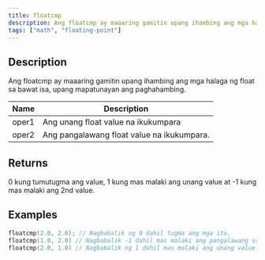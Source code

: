```yaml
---
title: floatcmp
description: Ang floatcmp ay maaaring gamitin upang ihambing ang mga halaga ng float sa bawat isa, upang mapatunayan ang paghahambing.
tags: ["math", "floating-point"]
---
```


<LowercaseNote />

## Description

Ang floatcmp ay maaaring gamitin upang ihambing ang mga halaga ng float sa bawat isa, upang mapatunayan ang paghahambing.

| Name  | Description                        |
| ----- | ---------------------------------- |
| oper1 | Ang unang float value na ikukumpara  |
| oper2 | Ang pangalawang float value na ikukumpara. |

## Returns

0 kung tumutugma ang value, 1 kung mas malaki ang unang value at -1 kung mas malaki ang 2nd value.

## Examples

```c
floatcmp(2.0, 2.0); // Nagbabalik ng 0 dahil tugma ang mga ito.
floatcmp(1.0, 2.0) // Nagbabalik -1 dahil mas malaki ang pangalawang value.
floatcmp(2.0, 1.0) // Nagbabalik ng 1 dahil mas malaki ang unang value.
```